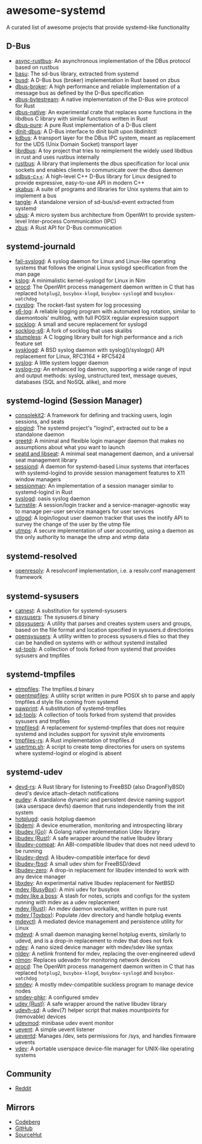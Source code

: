 # awesome-systemd
A curated list of awesome projects that provide systemd-like functionality

## D-Bus
- [async-rustbus](https://github.com/cmaves/async-rustbus): An asynchronous
implementation of the DBus protocol based on rustbus
- [basu](https://git.sr.ht/~emersion/basu): The sd-bus library, extracted from
systemd
- [busd](https://github.com/dbus2/busd): A D-Bus bus (broker) implementation
in Rust based on zbus
- [dbus-broker](https://github.com/bus1/dbus-broker): A high performance and
reliable implementation of a message bus as defined by the D-Bus specification
- [dbus-bytestream](https://github.com/srwalter/dbus-bytestream): A native
implementation of the D-Bus wire protocol for Rust
- [dbus-native](https://github.com/diwic/dbus-rs/tree/master/dbus-native): An
experimental crate that replaces some functions in the libdbus C library with
similar functions written in Rust
- [dbus-pure](https://github.com/Arnavion/dbus-pure): A pure Rust implementation
of a D-Bus client
- [dinit-dbus](https://github.com/chimera-linux/dinit-dbus): A D-Bus interface
to dinit built upon libdinitctl
- [kdbus](https://freedesktop.org/wiki/Software/systemd/kdbus/): A transport
layer for the DBus IPC system, meant as replacement for the UDS (Unix Domain
Socket) transport layer
- [librdbus](https://github.com/KillingSpark/librdbus): A toy project that tries
to reimplement the widely used libdbus in rust and uses rustbus internally
- [rustbus](https://github.com/KillingSpark/rustbus): A library that implements
the dbus specification for local unix sockets and enables clients to communicate
over the dbus daemon
- [sdbus-c++](https://github.com/Kistler-Group/sdbus-cpp): A high-level C++
D-Bus library for Linux designed to provide expressive, easy-to-use API in
modern C++
- [skabus](https://skarnet.org/software/skabus/): A suite of programs and
libraries for Unix systems that aim to implement a bus
- [tangle](https://github.com/chimera-linux/tangle): A standalone version of
sd-bus/sd-event extracted from systemd
- [ubus](https://openwrt.org/docs/techref/ubus): A micro system bus architecture
from OpenWrt to provide system-level Inter-process Communication (IPC)
- [zbus](https://github.com/dbus2/zbus): A Rust API for D-Bus communication

## systemd-journald
- [fail-syslogd](https://github.com/juur/fail-syslogd): A syslog daemon for
Linux and Linux-like operating systems that follows the original Linux syslogd
specification from the man page
- [kslog](https://github.com/c-blake/kslog): A minimalistic kernel-syslogd for
Linux in Nim
- [procd](https://openwrt.org/docs/techref/procd): The OpenWrt process
management daemon written in C that has replaced `hotplug2`, `busybox-klogd`,
`busybox-syslogd` and `busybox-watchdog`
- [rsyslog](https://www.rsyslog.com/): The rocket-fast system for log processing
- [s6-log](https://skarnet.org/software/s6/s6-log.html): A reliable logging
program with automated log rotation, similar to daemontools' multilog, with full
POSIX regular expression support
- [socklog](https://smarden.org/socklog/): A small and secure replacement for
syslogd
- [socklog-s6](https://github.com/just-containers/socklog): A fork of socklog
that uses skalibs
- [stumpless](https://github.com/goatshriek/stumpless): A C logging library
built for high performance and a rich feature set
- [sysklogd](https://github.com/troglobit/sysklogd): A BSD syslog daemon with
syslog()/syslogp() API replacement for Linux, RFC3164 + RFC5424
- [syslog](https://github.com/arachsys/init): A little system logger daemon
- [syslog-ng](https://github.com/syslog-ng/syslog-ng): An enhanced log daemon,
supporting a wide range of input and output methods: syslog, unstructured text,
message queues, databases (SQL and NoSQL alike), and more

## systemd-logind (Session Manager)
- [consolekit2](https://github.com/ConsoleKit2/ConsoleKit2): A framework for
defining and tracking users, login sessions, and seats
- [elogind](https://github.com/elogind/elogind): The systemd project's "logind",
extracted out to be a standalone daemon
- [greetd](https://git.sr.ht/~kennylevinsen/greetd): A minimal and flexible
login manager daemon that makes no assumptions about what you want to launch
- [seatd and libseat](https://git.sr.ht/~kennylevinsen/seatd): A minimal seat
management daemon, and a universal seat management library
- [sessiond](https://jcrd.github.io/sessiond/): A daemon for systemd-based
Linux systems that interfaces with systemd-logind to provide session management
features to X11 window managers
- [sessionman](https://github.com/KillingSpark/sessionman): An implementation of
a session manager similar to systemd-logind in Rust
- [syslogd](https://github.com/oasislinux/syslogd): oasis syslog daemon
- [turnstile](https://github.com/chimera-linux/turnstile): A session/login
tracker and a service-manager-agnostic way to manage per-user service managers
for user services
- [utlogd](https://web.obarun.org/software/utlogd/latest/): A login/logout user
daemon tracker that uses the inotify API to survey the change of the user by the
utmp file
- [utmps](https://skarnet.org/software/utmps/): A secure implementation of user
accounting, using a daemon as the only authority to manage the utmp and wtmp
data

## systemd-resolved
- [openresolv](https://roy.marples.name/projects/openresolv): A resolvconf
implementation, i.e. a resolv.conf management framework

## systemd-sysusers
- [catnest](https://github.com/eweOS/catnest): A substitution for
systemd-sysusers
- [esysusers](https://packages.artixlinux.org/packages/system/x86_64/esysusers/):
The sysusers.d binary
- [obsysusers](https://git.obarun.org/obdev/obsysusers): A utility that parses
and creates system users and groups, based on the file format and location
specified in sysusers.d directories
- [opensysusers](https://github.com/cromerc/opensysusers): A utility written to
process sysusers.d files so that they can be handled on systems with or without
systemd installed
- [sd-tools](https://github.com/chimera-linux/sd-tools): A collection of tools
forked from systemd that provides sysusers and tmpfiles

## systemd-tmpfiles
- [etmpfiles](https://packages.artixlinux.org/packages/system/x86_64/etmpfiles/):
The tmpfiles.d binary
- [opentmpfiles](https://git.obarun.org/obdev/opentmpfiles): A utility script
written in pure POSIX sh to parse and apply tmpfiles.d style file coming from
systemd
- [pawprint](https://github.com/eweOS/pawprint): A substitution of
systemd-tmpfiles
- [sd-tools](https://github.com/chimera-linux/sd-tools): A collection of tools
forked from systemd that provides sysusers and tmpfiles
- [tmpfilesd](https://github.com/juur/tmpfilesd): A replacement for
systemd-tmpfiles that does not require systemd and includes support for sysvinit
style enviroments
- [tmpfiles-rs](https://github.com/rust-torino/tmpfiles-rs): A Rust
implementation of tmpfiles.d
- [usertmp.sh](https://codeberg.org/Zucca/usertmp.sh): A script to create temp
directories for users on systems where systemd-logind or elogind is absent

## systemd-udev
- [devd-rs](https://codeberg.org/valpackett/devd-rs): A Rust library
for listening to FreeBSD (also DragonFlyBSD) devd's device attach-detach
notifications
- [eudev](https://github.com/eudev-project/eudev): A standalone dynamic
and persistent device naming support (aka userspace devfs) daemon that runs
independently from the init system
- [hotplugd](https://github.com/oasislinux/hotplugd): oasis hotplug daemon
- [libdemi](https://github.com/illiliti/libdemi): A device enumeration,
monitoring and introspecting library
- [libudev (Go)](https://github.com/citilinkru/libudev): A Golang native
implementation Udev library
- [libudev (Rust)](https://github.com/dcuddeback/libudev-rs): A safe wrapper
around the native libudev library
- [libudev-compat](https://git.devuan.org/aitor_czr/libudev-compat): An
ABI-compatible libudev that does not need udevd to be running
- [libudev-devd](https://github.com/wulf7/libudev-devd): A libudev-compatible
interface for devd
- [libudev-fbsd](https://github.com/jiixyj/libudev-fbsd): A small udev shim
for FreeBSD/devd
- [libudev-zero](https://github.com/illiliti/libudev-zero): A drop-in
replacement for libudev intended to work with any device manager
- [libxdev](https://github.com/krytarowski/libxdev): An experimental native
libudev replacement for NetBSD
- [mdev (BusyBox)](https://git.busybox.net/busybox/tree/util-linux/mdev.c): A
mini udev for busybox
- [mdev like a boss](https://github.com/slashbeast/mdev-like-a-boss): A stash
for notes, scripts and configs for the system running with mdev as a udev
replacement
- [mdev (Rust)](https://github.com/rust-italia/mdev): An mdev daemon workalike,
written in pure rust
- [mdev (Toybox)](
https://github.com/landley/toybox/blob/master/toys/pending/mdev.c): Populate
/dev directory and handle hotplug events
- [mdevctl](https://github.com/mdevctl/mdevctl): A mediated device management
and persistence utility for Linux
- [mdevd](https://skarnet.org/software/mdevd/): A small daemon managing kernel
hotplug events, similarly to udevd, and is a drop-in replacement to mdev that
does not fork
- [ndev](https://github.com/TAAPArthur/ndev): A nano sized device manager with
mdev/sdev like syntax
- [nldev](https://core.suckless.org/nldev/): A netlink frontend for mdev,
replacing the over-engineered udevd
- [nlmon](https://core.suckless.org/nldev/): Replaces udevadm for monitoring
network devices
- [procd](https://openwrt.org/docs/techref/procd): The OpenWrt process
management daemon written in C that has replaced `hotplug2`, `busybox-klogd`,
`busybox-syslogd` and `busybox-watchdog`
- [smdev](https://core.suckless.org/smdev/): A mostly mdev-compatible suckless
program to manage device nodes
- [smdev-phkr](https://aur.archlinux.org/packages/smdev): A configured smdev
- [udev (Rust)](https://github.com/Smithay/udev-rs): A safe wrapper around the
native libudev library
- [udevh-sd](https://github.com/arsv/udevh): A udev(7) helper script that makes
mountpoints for (removable) devices
- [udevmod](https://github.com/arsv/minibase/tree/master/src/udev): minibase
udev event monitor
- [uevent](https://github.com/arachsys/init): A simple uevent listener
- [ueventd](
https://android.googlesource.com/platform/system/core/+/master/init/README.ueventd.md):
Manages /dev, sets permissions for /sys, and handles firmware uevents
- [vdev](https://github.com/jcnelson/vdev): A portable userspace device-file
manager for UNIX-like operating systems

## Community
- [Reddit](https://reddit.com/r/distrodev)

## Mirrors
- [Codeberg](https://codeberg.org/firasuke/awesome-systemd)
- [GitHub](https://github.com/firasuke/awesome-systemd)
- [SourceHut](https://git.sr.ht/~firasuke/awesome-systemd)
